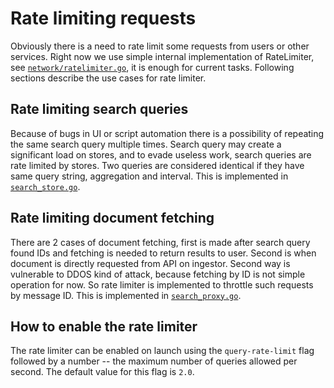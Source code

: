 # Rate limiting requests

Obviously there is a need to rate limit some requests from users or other
services. Right now we use simple internal implementation of RateLimiter,
see [`network/ratelimiter.go`](../network/ratelimiter.go), it is enough
for current tasks. Following sections describe the use cases for
rate limiter.

## Rate limiting search queries

Because of bugs in UI or script automation there is a possibility of
repeating the same search query multiple times. Search query may create
a significant load on stores, and to evade useless work, search queries
are rate limited by stores. Two queries are considered identical if they
have same query string, aggregation and interval. This is implemented in
[`search_store.go`](../network/search_store.go).

## Rate limiting document fetching

There are 2 cases of document fetching, first is made after search query
found IDs and fetching is needed to return results to user. Second is
when document is directly requested from API on ingestor. Second way
is vulnerable to DDOS kind of attack, because fetching by ID is not
simple operation for now. So rate limiter is implemented to throttle
such requests by message ID. This is implemented in 
[`search_proxy.go`](../network/search_proxy.go).

## How to enable the rate limiter
The rate limiter can be enabled on launch using the `query-rate-limit` flag 
followed by a number -- the maximum number of queries allowed per second. 
The default value for this flag is `2.0`.